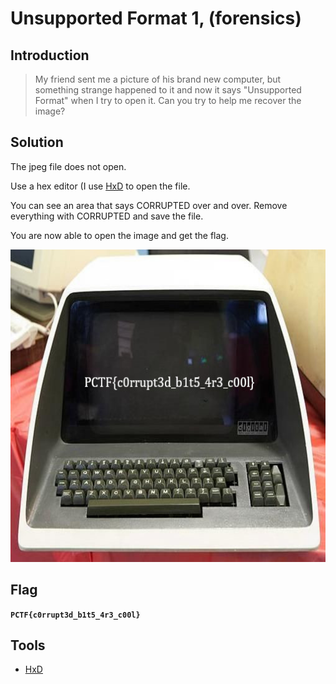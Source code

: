 # Unsupported Format 1, (forensics)

## Introduction

> My friend sent me a picture of his brand new computer, but something strange happened to it and now it says "Unsupported Format" when I try to open it. Can you try to help me recover the image?

## Solution

The jpeg file does not open. 

Use a hex editor (I use [HxD](https://mh-nexus.de/en/hxd/) to open the file. 

You can see an area that says CORRUPTED over and over. Remove everything with CORRUPTED and save the file.

You are now able to open the image and get the flag.

<p align="left">
  <img height=500 img src=./readme_assets/Flag2.jfif/>
</p>

## Flag

**`PCTF{c0rrupt3d_b1t5_4r3_c00l}`**

## Tools

- [HxD](https://mh-nexus.de/en/hxd/)

